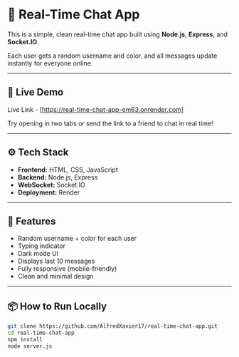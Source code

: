 # 💬 Real-Time Chat App

This is a simple, clean real-time chat app built using **Node.js**, **Express**, and **Socket.IO**.

Each user gets a random username and color, and all messages update instantly for everyone online.

---

## 🔗 Live Demo

Live Link - [https://real-time-chat-app-em63.onrender.com]

Try opening in two tabs or send the link to a friend to chat in real time!

---

## ⚙️ Tech Stack

- **Frontend:** HTML, CSS, JavaScript
- **Backend:** Node.js, Express
- **WebSocket:** Socket.IO
- **Deployment:** Render

---

## 📱 Features

- Random username + color for each user
- Typing indicator
- Dark mode UI
- Displays last 10 messages
- Fully responsive (mobile-friendly)
- Clean and minimal design

---

## 📦 How to Run Locally

```bash
git clone https://github.com/AlfredXavier17/real-time-chat-app.git
cd real-time-chat-app
npm install
node server.js
